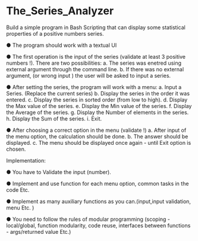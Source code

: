 # The_Series_Analyzer

Build a simple program in Bash Scripting that can display some statistical properties of a positive numbers series.

● The program should work with a textual UI

● The first operation is the input of the series (validate at least 3 positive numbers !). There are two possibilities:
a. The series was enetred using external argument through the command line.
b. If there was no external argument, (or wrong input ) the user will be asked to input a series.

● After setting the series, the program will work with a menu:
a. Input a Series. (Replace the current series)
b. Display the series in the order it was entered.
c. Display the series in sorted order (from low to high).
d. Display the Max value of the series.
e. Display the Min value of the series.
f. Display the Average of the series.
g. Display the Number of elements in the series.
h. Display the Sum of the series.
i. Exit.

● After choosing a correct option in the menu (validate !) a. After input of the menu option, the calculation should be done. b. The answer should be displayed. c. The menu should be displayed once again - until Exit option is chosen.

Implementation:

● You have to Validate the input (number).

● Implement and use function for each menu option, common
tasks in the code Etc.

● Implement as many auxiliary functions as you
can.(input,input validation, menu Etc. )

● You need to follow the rules of modular programming
(scoping - local/global, function modularity, code
reuse, interfaces between functions - args/returned
value Etc.)
